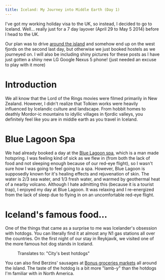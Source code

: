 ```yaml
---
title: Iceland: My Journey into Middle Earth (Day 1)
---
```


I've got my working holiday visa to the UK, so instead, I decided to go to Iceland. Well... really just for a 7 day layover (April 29 to May 5 2014) before I head to the UK.

Our plan was to drive <a href="http://en.wikipedia.org/wiki/Route_1_%28Iceland%29">around the island</a> and somehow end up on the west fjords on the second last day, but otherwise we just booked hostels as we journeyed on. I will also be including shiny pictures for these posts as I have just gotten a shiny new LG Google Nexus 5 phone! (just needed an excuse to play with it more)

<!--more-->
<h1>Introduction</h1>
We all know that the Lord of the Rings movies were filmed primarily in New Zealand. However, I didn't realize that Tolkien works were heavily influenced by Icelandic culture and landscape. From hobbit homes to deathly Mordor-ic mountains to idyllic villages in fjordic valleys, you definitely feel like you are in middle earth as you travel in Iceland.
<h1>Blue Lagoon Spa</h1>
We had already booked a day at the <a href="http://www.bluelagoon.com/">Blue Lagoon spa</a>, which is a man made hotspring. I was feeling kind of sick as we flew in (from both the lack of food and not sleeping enough because of our red-eye flight), so I wasn't sure how I was going to feel going to a spa. However, Blue Lagoon is supposedly known for it's healing effects and rejuvenation of skin. The water is 2/3 sea water, and 1/3 fresh water, and warmed by geothermal heat of a nearby volcano. Although I hate admitting this (because it is a tourist trap), I enjoyed my day at Blue Lagoon. It was relaxing and I re-energized from the lack of sleep due to flying in on an uncomfortable red-eye flight.
<h1>Iceland's famous food...</h1>
One of the things that came as a surprise to me was Icelander's obsession with hotdogs. You can literally find it at almost any N1 gas stations all over the countries. On the first night of our stay in Reykjavík, we visited one of the more famous hot dog stands in Iceland.

<figure><img class="" src="https://lh5.googleusercontent.com/-Tspwt-CgrFk/U2AgxYgwZXI/AAAAAAAABDg/ZlQ9oz979wE/w528-h704-no/IMG_20140429_172420.jpg" alt=""><figcaption>Translates to: "City's best hotdogs"</figcaption></figure>You can also find Berzins' sausages at <a href="http://www.bonus.is/">Bonus groceries markets</a> all around the island. The taste of the hotdog is a bit more "lamb-y" than the hotdogs I'm familiar with in North America.

